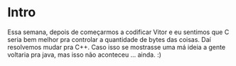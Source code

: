 Intro
===========
Essa semana, depois de começarmos a codificar Vitor e eu sentimos que C seria bem melhor pra controlar a quantidade de bytes das coisas. Daí resolvemos mudar pra C++. Caso isso se mostrasse uma má ideia a gente voltaria pra java, mas isso não aconteceu ... ainda. :)
